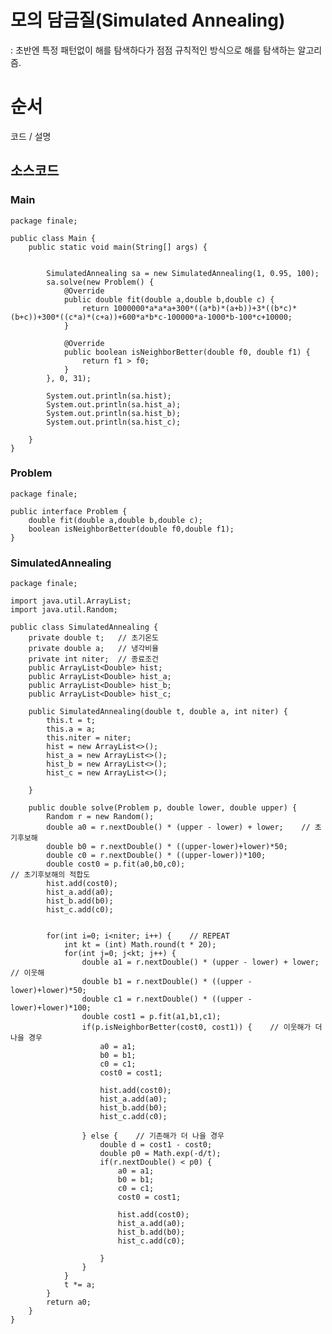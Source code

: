 # 모의 담금질(Simulated Annealing)
: 초반엔 특정 패턴없이 해를 탐색하다가 점점 규칙적인 방식으로 해를 탐색하는 알고리즘.

# 순서 
코드 / 설명

## 소스코드

### Main
	package finale;

	public class Main {
		public static void main(String[] args) {

        
			SimulatedAnnealing sa = new SimulatedAnnealing(1, 0.95, 100);
			sa.solve(new Problem() {
				@Override
				public double fit(double a,double b,double c) {
					return 1000000*a*a*a+300*((a*b)*(a+b))+3*((b*c)*(b+c))+300*((c*a)*(c+a))+600*a*b*c-100000*a-1000*b-100*c+10000;
				}
				
				@Override
				public boolean isNeighborBetter(double f0, double f1) {
					return f1 > f0;
				}
			}, 0, 31);
			
			System.out.println(sa.hist);
			System.out.println(sa.hist_a);
			System.out.println(sa.hist_b);
			System.out.println(sa.hist_c);
        
		}
	}
### Problem
	package finale;

	public interface Problem {
		double fit(double a,double b,double c);
		boolean isNeighborBetter(double f0,double f1);
	}

### SimulatedAnnealing
	package finale;

	import java.util.ArrayList;
	import java.util.Random;
	
	public class SimulatedAnnealing {
		private double t;   // 초기온도
		private double a;   // 냉각비율
		private int niter;  // 종료조건
		public ArrayList<Double> hist;
		public ArrayList<Double> hist_a;
		public ArrayList<Double> hist_b;
		public ArrayList<Double> hist_c;

		public SimulatedAnnealing(double t, double a, int niter) {
			this.t = t;
			this.a = a;
			this.niter = niter;
			hist = new ArrayList<>();
			hist_a = new ArrayList<>();
			hist_b = new ArrayList<>();
			hist_c = new ArrayList<>();

		}

		public double solve(Problem p, double lower, double upper) {
			Random r = new Random();
			double a0 = r.nextDouble() * (upper - lower) + lower;    // 초기후보해
			double b0 = r.nextDouble() * ((upper-lower)+lower)*50;
			double c0 = r.nextDouble() * ((upper-lower))*100;
			double cost0 = p.fit(a0,b0,c0);                                   // 초기후보해의 적합도
			hist.add(cost0);
			hist_a.add(a0);
			hist_b.add(b0);
			hist_c.add(c0);


			for(int i=0; i<niter; i++) {    // REPEAT
				int kt = (int) Math.round(t * 20);
				for(int j=0; j<kt; j++) {
					double a1 = r.nextDouble() * (upper - lower) + lower;    // 이웃해
					double b1 = r.nextDouble() * ((upper - lower)+lower)*50;  
					double c1 = r.nextDouble() * ((upper - lower)+lower)*100;  
					double cost1 = p.fit(a1,b1,c1);
					if(p.isNeighborBetter(cost0, cost1)) {    // 이웃해가 더 나을 경우
						a0 = a1;
						b0 = b1;
						c0 = c1;
						cost0 = cost1;
						
						hist.add(cost0);
						hist_a.add(a0);
						hist_b.add(b0);
						hist_c.add(c0);
						
					} else {    // 기존해가 더 나을 경우
						double d = cost1 - cost0;
						double p0 = Math.exp(-d/t);
						if(r.nextDouble() < p0) {
							a0 = a1;
							b0 = b1;
							c0 = c1;
							cost0 = cost1;
							
							hist.add(cost0);
							hist_a.add(a0);
							hist_b.add(b0);
							hist_c.add(c0);

						}
					}
				}
				t *= a;
			}
			return a0;
		}
	}

##
